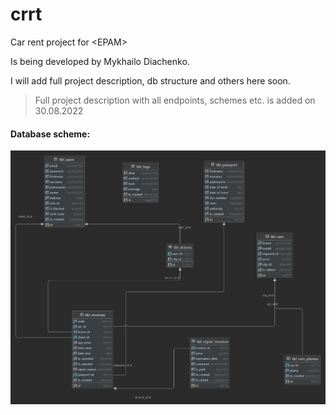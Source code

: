 # crrt
Car rent project for &lt;EPAM>

Is being developed by Mykhailo Diachenko.

I will add full project description, db structure and others here soon.
> Full project description with all endpoints, schemes etc. is added on 30.08.2022

#### Database scheme:
![](crrt.png)